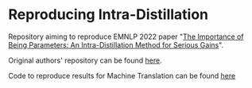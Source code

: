 # Reproducing Intra-Distillation
Repository aiming to reproduce EMNLP 2022 paper "[The Importance of Being Parameters: An Intra-Distillation Method for Serious Gains](https://arxiv.org/pdf/2205.11416v1.pdf)".

Original authors' repository can be found [here](https://github.com/fe1ixxu/Intra-Distillation).

Code to reproduce results for Machine Translation can be found [here](./Machine_Translation/README.md)
